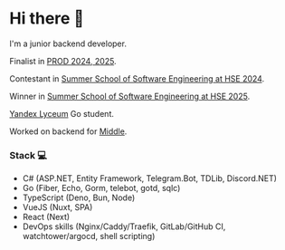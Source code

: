 # Hi there 👋

<p>I'm a junior backend developer.</p>
<p>Finalist in <a href="https://prodcontest.ru">PROD 2024, 2025</a>.</p>
<p>Contestant in <a href="https://cs.hse.ru/se/2024/">Summer School of Software Engineering at HSE 2024</a>.</p>
<p>Winner in <a href="https://cs.hse.ru/se/2025/">Summer School of Software Engineering at HSE 2025</a>.<p>
<p><a href="https://lyceum.yandex.ru/">Yandex Lyceum</a> Go student.</p>
<p>Worked on backend for <a href="https://t.me/middle_app">Middle</a>.</p>

### Stack 💻

- C# (ASP.NET, Entity Framework, Telegram.Bot, TDLib, Discord.NET)
- Go (Fiber, Echo, Gorm, telebot, gotd, sqlc)
- TypeScript (Deno, Bun, Node)
- VueJS (Nuxt, SPA)
- React (Next)
- DevOps skills (Nginx/Caddy/Traefik, GitLab/GitHub CI, watchtower/argocd, shell scripting)

<!--
**linuxfight/linuxfight** is a ✨ _special_ ✨ repository because its `README.md` (this file) appears on your GitHub profile.

Here are some ideas to get you started:

- 🔭 I’m currently working on ...
- 🌱 I’m currently learning ...
- 👯 I’m looking to collaborate on ...
- 🤔 I’m looking for help with ...
- 💬 Ask me about ...
- 📫 How to reach me: ...
- 😄 Pronouns: ...
- ⚡ Fun fact: ...
-->
